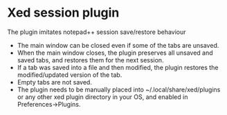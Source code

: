 # Xed session plugin


The plugin imitates notepad++ session save/restore behaviour

- The main window can be closed even if some of the tabs are unsaved.
- When the main window closes, the plugin preserves all unsaved and saved tabs, and restores them for the next session.
- If a tab was saved into a file and then modified, the plugin restores the modified/updated version of the tab.
- Empty tabs are not saved.
- The plugin needs to be manually placed into ~/.local/share/xed/plugins or any other xed plugin directory in your OS, and enabled in Preferences->Plugins. 